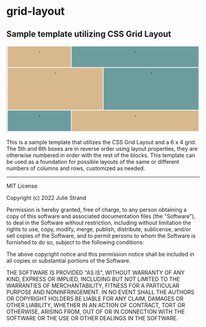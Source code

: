 # grid-layout
## Sample template utilizing CSS Grid Layout<br>
<img src="grid-layout.png">

This is a sample template that utilizes the CSS Grid Layout and a 6 x 4 grid. The 5th and 6th boxes are in reverse order using layout properties, they are otherwise numbered in order with the rest of the blocks. This template can be used as a foundation for possible layouts of the same or different numbers of columns and rows, customized as needed.

---
MIT License

Copyright (c) 2022 Julie Strand

Permission is hereby granted, free of charge, to any person obtaining a copy
of this software and associated documentation files (the "Software"), to deal
in the Software without restriction, including without limitation the rights
to use, copy, modify, merge, publish, distribute, sublicense, and/or sell
copies of the Software, and to permit persons to whom the Software is
furnished to do so, subject to the following conditions:

The above copyright notice and this permission notice shall be included in all
copies or substantial portions of the Software.

THE SOFTWARE IS PROVIDED "AS IS", WITHOUT WARRANTY OF ANY KIND, EXPRESS OR
IMPLIED, INCLUDING BUT NOT LIMITED TO THE WARRANTIES OF MERCHANTABILITY,
FITNESS FOR A PARTICULAR PURPOSE AND NONINFRINGEMENT. IN NO EVENT SHALL THE
AUTHORS OR COPYRIGHT HOLDERS BE LIABLE FOR ANY CLAIM, DAMAGES OR OTHER
LIABILITY, WHETHER IN AN ACTION OF CONTRACT, TORT OR OTHERWISE, ARISING FROM,
OUT OF OR IN CONNECTION WITH THE SOFTWARE OR THE USE OR OTHER DEALINGS IN THE
SOFTWARE.
